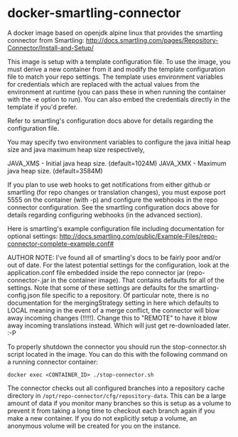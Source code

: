 # docker-smartling-connector
A docker image based on openjdk alpine linux that provides the smartling
connector from Smartling:
http://docs.smartling.com/pages/Repository-Connector/Install-and-Setup/

This image is setup with a template configuration file. To use the
image, you must derive a new container from it and modify the template
configuration file to match your repo settings. The template uses
environment variables for credentials which are replaced with the actual
values from the environment at runtime (you can pass these in when
running the container with the -e option to run). You can also embed the
credentials directly in the template if you'd prefer.

Refer to smartling's configuration docs above for details regarding the
configuration file.

You may specify two environment variables to configure the java initial
heap size and java maximum heap size respectively,

JAVA_XMS - Initial java heap size. (default=1024M)
JAVA_XMX - Maximum java heap size. (default=3584M)

If you plan to use web hooks to get notifications from either github or
smartling (for repo changes or translation changes), you must expose
port 5555 on the container (with -p) and configure the webhooks in the
repo connector configuration. See the smartling configuration docs above
for details regarding configuring webhooks (in the advanced section).

Here is smartling's example configuration file including documentation
for optional settings:
http://docs.smartling.com/public/Example-Files/repo-connector-complete-example.conf#

AUTHOR NOTE: I've found all of smartling's docs to be fairly poor and/or
out of date. For the latest potential settings for the configuration,
look at the application.conf file embedded inside the repo connector jar
(repo-connector-<VERSION>.jar in the container image). That contains
defaults for all of the settings. Note that some of these settings are
defaults for the smartling-config.json file specific to a repository. Of
particular note, there is no documentation for the mergingStrategy
setting in here which defaults to LOCAL meaning in the event of a merge
conflict, the connector will blow away incoming changes (!!!!!). Change
this to "REMOTE" to have it blow away incoming translations instead.
Which will just get re-downloaded later. :-P

To properly shutdown the connector you should run the stop-connector.sh
script located in the image. You can do this with the following command
on a running connector container:

  `docker exec <CONTAINER_ID> ./stop-connector.sh`

The connector checks out all configured branches into a repository cache
directory in `/opt/repo-connector/cfg/repository-data`. This can be a
large amount of data if you monitor many branches so this is setup as a
volume to prevent it from taking a long time to checkout each branch
again if you make a new container. If you do not explicitly setup a
volume, an anonymous volume will be created for you on the instance.
